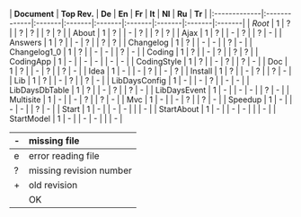 <a href='Hidden comment: 
DO NOT EDIT THIS FILE.
This file is generated by the report.php script. To update this
file run the script and commit the change to the wiki"s svn repository.
'></a>
| **Document** | **Top Rev.** | **De** | **En** | **Fr** | **It** | **Nl** | **Ru** | **Tr** |
|:-------------|:-------------|:-------|:-------|:-------|:-------|:-------|:-------|:-------|
| _Root_       | 1            | ?      |        | ?      | ?      |        | ?      | ?      |
| About        | 1            | ?      |        | -      | ?      |        | ?      | ?      |
| Ajax         | 1            | ?      |        | -      | ?      |        | ?      | -      |
| Answers      | 1            | ?      |        | -      | ?      |        | ?      | ?      |
| Changelog    | 1            | ?      |        | -      | -      |        | ?      | -      |
| Changelog1\_0 | 1            | ?      |        | -      | -      |        | ?      | -      |
| Coding       | 1            | ?      |        | -      | ?      |        | ?      | ?      |
| CodingApp    | 1            | -      |        | -      | -      |        | -      | -      |
| CodingStyle  | 1            | ?      |        | -      | ?      |        | ?      | -      |
| Doc          | 1            | ?      |        | -      | ?      |        | ?      | -      |
| Idea         | 1            | -      |        | -      | ?      |        | -      | ?      |
| Install      | 1            | ?      |        | -      | ?      |        | ?      | -      |
| Lib          | 1            | ?      |        | -      | ?      |        | ?      | -      |
| LibDaysConfig | 1            | -      |        | -      | ?      |        | -      | -      |
| LibDaysDbTable | 1            | ?      |        | -      | ?      |        | ?      | -      |
| LibDaysEvent | 1            | -      |        | -      | -      |        | ?      | -      |
| Multisite    | 1            | -      |        | -      | ?      |        | ?      | -      |
| Mvc          | 1            | -      |        | -      | ?      |        | ?      | -      |
| Speedup      | 1            | -      |        | -      | -      |        | ?      | -      |
| Start        | 1            | -      |        | -      | -      |        |        | -      |
| StartAbout   | 1            | -      |        | -      | -      |        |        | -      |
| StartModel   | 1            | -      |        | -      | -      |        |        | -      |

| - | missing file |
|:--|:-------------|
| e | error reading file |
| ? | missing revision number |
| + | old revision |
|   | OK           |